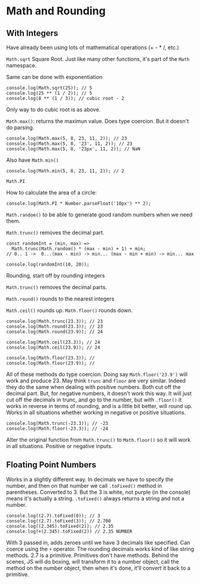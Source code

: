# Math and Rounding

## With Integers

Have already been using lots of mathematical operations (+ - \* /, etc.)

`Math.sqrt` Square Root. Just like many other functions, it's part of the `Math` namespace.

Same can be done with exponentiation

```
console.log(Math.sqrt(25)); // 5
console.log(25 ** (1 / 2)); // 5
console.log(8 ** (1 / 3)); // cubic root - 2
```

Only way to do cubic root is as above.

`Math.max()`: returns the maximun value. Does type coercion. But it doesn't do parsing.

```
console.log(Math.max(5, 8, 23, 11, 2)); // 23
console.log(Math.max(5, 8, '23', 11, 2)); // 23
console.log(Math.max(5, 8, '23px', 11, 2)); // NaN
```

Also have `Math.min()`

```
console.log(Math.min(5, 8, 23, 11, 2)); // 2
```

`Math.PI`

How to calculate the area of a circle:

```
console.log(Math.PI * Number.parseFloat('10px') ** 2);
```

`Math.random()` to be able to generate good random numbers when we need them.

`Math.trunc()` removes the decimal part.

```
const randomInt = (min, max) =>
  Math.trunc(Math.random() * (max - min) + 1) + min;
// 0.. 1 ->  0...(max - min) -> min... (max - min + min) -> min... max

console.log(randomInt(10, 20));
```

Rounding, start off by rounding integers

`Math.trunc()` removes the decimal parts.

`Math.round()` rounds to the nearest integers

`Math.ceil()` rounds up.
`Math.floor()` rounds down.

```
console.log(Math.trunc(23.3)); // 23
console.log(Math.round(23.3)); // 23
console.log(Math.round(23.9)); // 24

console.log(Math.ceil(23.3)); // 24
console.log(Math.ceil(23.9)); // 24

console.log(Math.floor(23.3)); //
console.log(Math.floor(23.9)); //
```

All of these methods do type coercion. Doing say `Math.floor('23.9')` will work and produce 23. May think `trunc` and `floor` are very similar. Indeed they do the same when dealing with positive numbers. Both cut off the decimal part. But, for negative numbers, it doesn't work this way. It will just cut off the decimals in trunc, and go to the number, but with `.floor()` it works in reverse in terms of rounding, and is a little bit better, will round up. Works in all situations whether working in negative or positive situations.

```
console.log(Math.trunc(-23.3)); // -23
console.log(Math.floor(-23.3)); // -24
```

Alter the original function from `Math.trunc()` to `Math.floor()` so it will work in all situations. Positive or negative inputs.

## Floating Point Numbers

Works in a slightly different way. In decimals we have to specify the number, and then on that number we call `.toFixed()` method in parentheses. Converted to 3. But the 3 is white, not purple (in the console) means it's actually a string. `.toFixed()` always returns a string and not a number.

```
console.log((2.7).toFixed(0)); // 3
console.log((2.7).toFixed(3)); // 2.700
console.log((2.345).toFixed(2)); // 2.35
console.log(+(2.345).toFixed(2)) // 2.35 NUMBER
```

With 3 passed in, adds zeroes until we have 3 decimals like specified. Can coerce using the `+` operator. The rounding decimals works kind of like string methods. 2.7 is a primitive. Primitives don't have methods. Behind the scenes, JS will do boxing, will transform it to a number object, call the method on the number object, then when it's done, it'll convert it back to a primitive.
